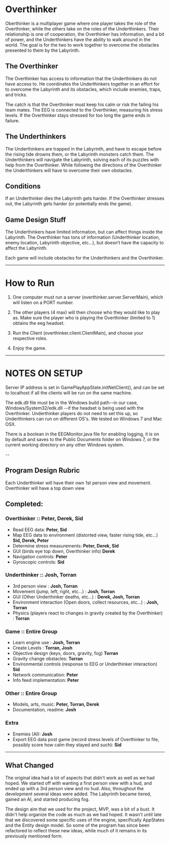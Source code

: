 # Overthinker

Oberthinker is a multiplayer game where one player takes the role of the Overthinker, while the others take on the roles of the Underthinkers. Their relationship is one of cooperation, the Overthinker has information, and a bit of power, and the Underthinkers have the ability to walk around in the world. The goal is for the two to work together to overcome the obstacles presented to them by the Labyrinth.

## The Overthinker

The Overthinker has access to information that the Underthinkers do not have access to. He coordinates the Underthinkers together in an effort for to overcome the Labyrinth and its obstacles, which include enemies, traps, and tricks. 

The catch is that the Overthinker must keep his calm or risk the failing his team mates. The EEG is connected to the Overthinker, measuring his stress levels. If the Overthinker stays stressed for too long the game ends in failure.

## The Underthinkers

The Underthinkers are trapped in the Labyrinth, and have to escape before the rising tide drowns them, or the Labyrinth monsters catch them. The Underthinkers will navigate the Labyrinth, solving each of its puzzles with help from the Overthinker. While following the directions of the Overthinker the Underthinkers will have to overcome their own obstacles.

## Conditions

If an Underthinker dies the Labyrinth gets harder.
If the Overthinker stresses out, the Labyrinth gets harder (or potentially ends the game).

## Game Design Stuff

The Underthinkers have limited information, but can affect things inside the Labyrinth.
The Overthinker has tons of information (Underthinker location, enemy location, Labyrinth objective, etc…), but doesn’t have the capacity to affect the Labyrinth.

Each game will include obstacles for the Underthinkers and the Overthinker.

---

# How to Run

1. One computer must run a server (overthinker.server.ServerMain), which will listen on a PORT number.

2. The other players (4 max) will then choose who they would like to play as. Make sure the player who is playing the Overthinker (limited to 1) obtains the eeg headset.

3. Run the Client (overthinker.client.ClientMain), and choose your respective roles.

4. Enjoy the game.

---

# NOTES ON SETUP

Server IP address is set in GamePlayAppState.initNetClient(), and can be set to localhost if all the clients will be run on the same machine.

The edk.dll file must be in the Windows build path--in our case, Windows/System32/edk.dll --if the headset is being used with the Overthinker.  Underthinker players do not need to set this
up, so Underthinkers can run on different OS's.  We tested on Windows 7 and Mac OSX.

There is a boolean in the EEGMonitor.java file for enabling logging, it is on by default and saves to the Public Documents folder on Windows 7, or the current working
directory on any other Windows system.

--

## Program Design Rubric

Each Underthinker will have their own 1st person view and movement.
Overthinker will have a top down view

## Completed:

### Overthinker **:: Peter, Derek, Sid**

* Read EEG data: **Peter, Sid**
* Map EEG data to environment (distorted view, faster rising tide, etc…) **Sid, Derek, Peter**
* Determine stress measurements: **Peter, Derek, Sid**
* GUI (birds eye top down, Overthinker info) **Derek**
* Navigation controls: **Peter**
* Gyroscopic controls: **Sid**

### Underthinker **:: Josh, Torran**

* 3rd person view : **Josh, Torran**
* Movement (jump, left, right, etc…) : **Josh, Torran**
* GUI (Other Underthinker deaths, etc...) : **Derek, Josh, Torran**
* Environment interaction (Open doors, collect resources, etc...) : **Josh, Torran**
* Physics (players react to changes in gravity created by the Overthinker) : **Torran**

### Game **:: Entire Group**

* Learn engine use : **Josh, Torran**
* Create Levels : **Torran, Josh**
* Objective design (keys, doors, gravity, fog) **Torran**
* Gravity change obstacles: **Torran**
* Environmental controls (response to EEG or Underthinker interaction) **Sid**
* Network communication: **Peter**
* Info feed implementation: **Peter**

### Other **:: Entire Group**

* Models, arts, music: **Peter,  Torran, Derek**
* Documentation, readme: **Josh**

### Extra

* Enemies (AI): **Josh**
* Export EEG data post game (record stress levels of Overthinker to file, possibly score how calm they stayed and such): **Sid**

---

## What Changed

The original idea had a lot of aspects that didn't work as well as we had hoped. We started off with wanting a first person view with a hud, and ended up with a 3rd person view and no hud. Also, throughout the development several ideas were added. The Labyrinth became tiered, gained an AI, and started producing fog.

The design aim that we used for the project, MVP, was a bit of a bust. It didn't help organize the code as much as we had hoped. It wasn't until late that we discovered some specific uses of the engine, specifically AppStates and the Entity design model. So some of the program has since been refactored to reflect these new ideas, while much of it remains in its previously mentioned form.